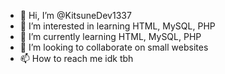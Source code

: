 - 👋 Hi, I’m @KitsuneDev1337
- 👀 I’m interested in learning HTML, MySQL, PHP
- 🌱 I’m currently learning HTML, MySQL, PHP
- 💞️ I’m looking to collaborate on small websites
- 📫 How to reach me idk tbh

<!---
KitsuneDev1337/KitsuneDev1337 is a ✨ special ✨ repository because its `README.md` (this file) appears on your GitHub profile.
You can click the Preview link to take a look at your changes.
--->
